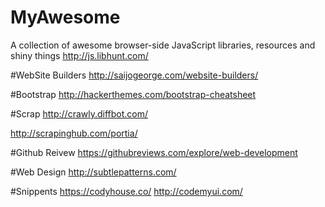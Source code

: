 # MyAwesome

A collection of awesome browser-side JavaScript libraries, resources and shiny things
http://js.libhunt.com/

#WebSite Builders
http://saijogeorge.com/website-builders/

#Bootstrap
http://hackerthemes.com/bootstrap-cheatsheet

#Scrap
http://crawly.diffbot.com/

http://scrapinghub.com/portia/

#Github Reivew
https://githubreviews.com/explore/web-development


#Web Design
http://subtlepatterns.com/


#Snippents
https://codyhouse.co/
http://codemyui.com/
